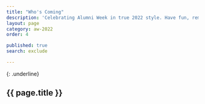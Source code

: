 ```yaml
---
title: "Who's Coming"
description: 'Celebrating Alumni Week in true 2022 style. Have fun, remember your roots, reignite your passions, and connect like never before as our first virtual Alumni Week zooms you back to campus.'
layout: page
category: aw-2022
order: 4

published: true
search: exclude

---
```


{: .underline}
## {{ page.title }}




